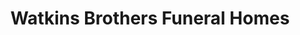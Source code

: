 ---
title: "Watkins Brothers Funeral Homes"
url: /owosso/watkins-brothers-funeral-homes/
shop: Bestattungen
---
